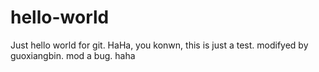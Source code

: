 # hello-world
Just hello world for git.
HaHa, you konwn, this is just a test.
modifyed by guoxiangbin.
mod a bug.
haha
